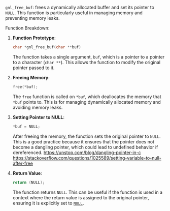  `gnl_free_buf`: frees a dynamically allocated buffer and set its pointer to `NULL`. This function is particularly useful in managing memory and preventing memory leaks.

Function Breakdown:

1. **Function Prototype**: 
   ```c
   char *gnl_free_buf(char **buf)
   ```
   The function takes a single argument, `buf`, which is a pointer to a pointer to a character (`char **`). This allows the function to modify the original pointer passed to it.

2. **Freeing Memory**:
   ```c
   free(*buf);
   ```
   The `free` function is called on `*buf`, which deallocates the memory that `*buf` points to. This is for managing dynamically allocated memory and avoiding memory leaks.

3. **Setting Pointer to NULL**:
   ```c
   *buf = NULL;
   ```
   After freeing the memory, the function sets the original pointer to `NULL`. This is a good practice because it ensures that the pointer does not become a dangling pointer, which could lead to undefined behavior if dereferenced.
   https://unstop.com/blog/dangling-pointer-in-c
   https://stackoverflow.com/questions/1025589/setting-variable-to-null-after-free
   

4. **Return Value**:
   ```c
   return (NULL);
   ```
   The function returns `NULL`. This can be useful if the function is used in a context where the return value is assigned to the original pointer, ensuring it is explicitly set to [`NULL`](command:_github.copilot.openSymbolFromReferences?%5B%7B%22%24mid%22%3A1%2C%22path%22%3A%22%2Fusr%2Flib%2Fllvm-12%2Flib%2Fclang%2F12.0.1%2Finclude%2Fstddef.h%22%2C%22scheme%22%3A%22file%22%7D%2C%7B%22line%22%3A88%2C%22character%22%3A10%7D%5D "../../../../../../../usr/lib/llvm-12/lib/clang/12.0.1/include/stddef.h").

